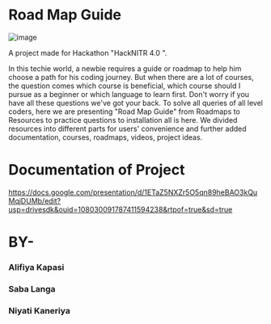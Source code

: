 # Road Map Guide

![image](inedx.png)

A project made for Hackathon "HackNITR 4.0 ".

In this techie world, a newbie requires a guide or roadmap to help him choose a path for his coding journey. But when there are a lot of courses, the question comes which course is beneficial, which course should I pursue as a beginner or which language to learn first. Don't worry if you have all these questions we've got your back. To solve all queries of all level coders, here we are presenting "Road Map Guide" from Roadmaps to Resources to practice questions to installation all is here. We divided resources into different parts for users' convenience and further added documentation, courses, roadmaps, videos, project ideas.
# Documentation of Project 
https://docs.google.com/presentation/d/1ETaZ5NXZr5O5qn89heBAO3kQuMqjDUMb/edit?usp=drivesdk&ouid=108030091787411594238&rtpof=true&sd=true
# BY-
###    Alifiya Kapasi
###    Saba Langa
###    Niyati Kaneriya
